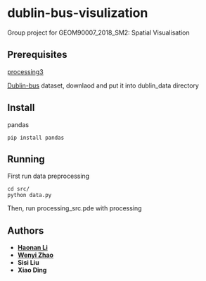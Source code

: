 # dublin-bus-visulization

Group project for GEOM90007\_2018\_SM2: Spatial Visualisation

## Prerequisites

[processing3](https://processing.org/download/)

[Dublin-bus](https://data.dublinked.ie/dataset/dublin-bus-gps-sample-data-from-dublin-city-council-insight-project/) dataset, downlaod and put it into dublin\_data directory

## Install

pandas

```
pip install pandas
```

## Running 

First run data preprocessing

```
cd src/
python data.py
```

Then, run processing\_src.pde with processing


## Authors

* **[Haonan Li](https://github.com/haonan-li)**
* **[Wenyi Zhao](https://github.com/PeggyZWY)**
* **Sisi Liu** 
* **Xiao Ding**



